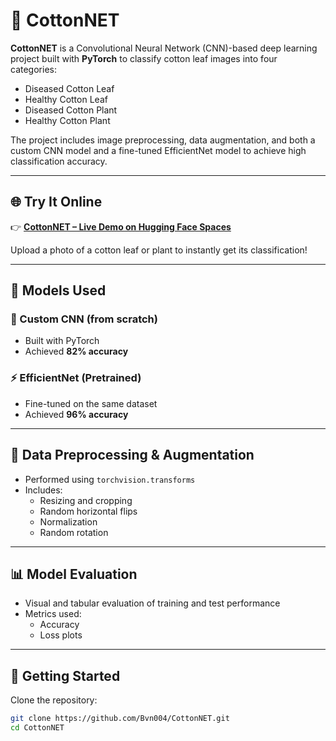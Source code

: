 # 🌿 CottonNET

**CottonNET** is a Convolutional Neural Network (CNN)-based deep learning project built with **PyTorch** to classify cotton leaf images into four categories:

- Diseased Cotton Leaf
- Healthy Cotton Leaf
- Diseased Cotton Plant
- Healthy Cotton Plant

The project includes image preprocessing, data augmentation, and both a custom CNN model and a fine-tuned EfficientNet model to achieve high classification accuracy.

---

## 🌐 Try It Online

👉 [**CottonNET – Live Demo on Hugging Face Spaces**](https://huggingface.co/spaces/venkat004/CottonDisease-space)

Upload a photo of a cotton leaf or plant to instantly get its classification!

---

## 🧠 Models Used

### 🔨 Custom CNN (from scratch)
- Built with PyTorch
- Achieved **82% accuracy**

### ⚡ EfficientNet (Pretrained)
- Fine-tuned on the same dataset
- Achieved **96% accuracy**

---

## 🔄 Data Preprocessing & Augmentation

- Performed using `torchvision.transforms`
- Includes:
  - Resizing and cropping
  - Random horizontal flips
  - Normalization
  - Random rotation

---


## 📊 Model Evaluation

- Visual and tabular evaluation of training and test performance
- Metrics used:
  - Accuracy
  - Loss plots
---

## 🚀 Getting Started

Clone the repository:

```bash
git clone https://github.com/Bvn004/CottonNET.git
cd CottonNET
